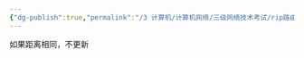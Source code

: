 ```yaml
---
{"dg-publish":true,"permalink":"/3 计算机/计算机网络/三级网络技术考试/rip路由表更新/","title":"rip路由表更新"}
---
```



如果距离相同，不更新